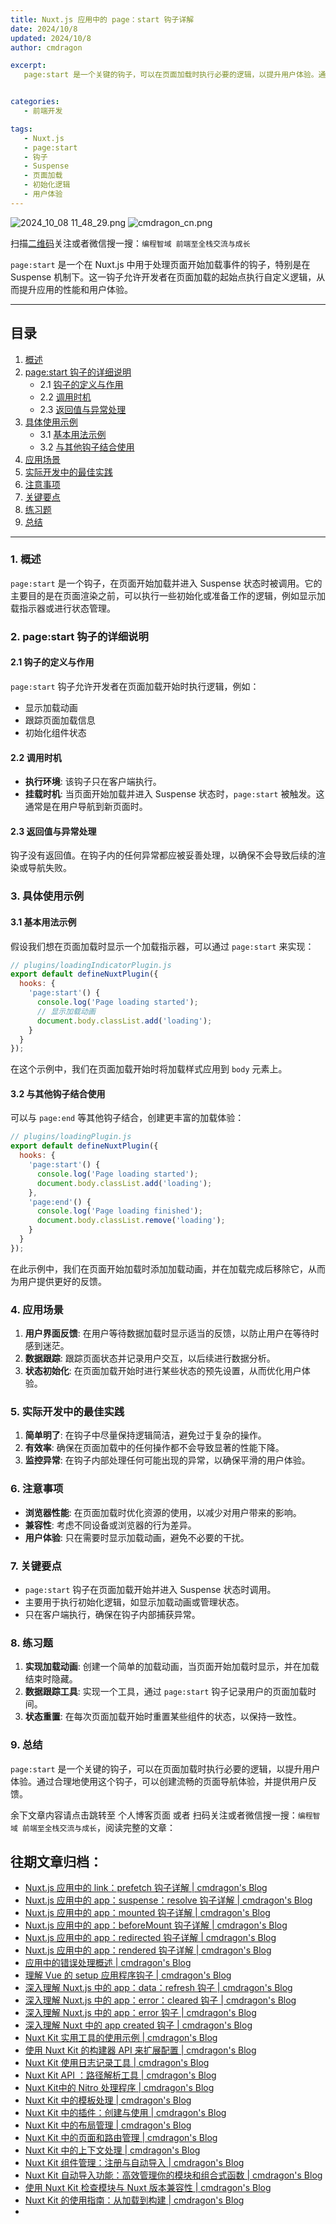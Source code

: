 ```yaml
---
title: Nuxt.js 应用中的 page：start 钩子详解
date: 2024/10/8
updated: 2024/10/8
author: cmdragon

excerpt:
   page:start 是一个关键的钩子，可以在页面加载时执行必要的逻辑，以提升用户体验。通过合理地使用这个钩子，可以创建流畅的页面导航体验，并提供用户反馈。


categories:
   - 前端开发

tags:
   - Nuxt.js
   - page:start
   - 钩子
   - Suspense
   - 页面加载
   - 初始化逻辑
   - 用户体验
---
```


<img src="https://static.cmdragon.cn/blog/images/2024_10_08 11_48_29.png@blog" title="2024_10_08 11_48_29.png" alt="2024_10_08 11_48_29.png"/>

<img src="https://static.cmdragon.cn/blog/images/cmdragon_cn.png" title="cmdragon_cn.png" alt="cmdragon_cn.png"/>


扫描[二维码](https://static.cmdragon.cn/blog/images/cmdragon_cn.png)关注或者微信搜一搜：`编程智域 前端至全栈交流与成长`

`page:start` 是一个在 Nuxt.js 中用于处理页面开始加载事件的钩子，特别是在 Suspense 机制下。这一钩子允许开发者在页面加载的起始点执行自定义逻辑，从而提升应用的性能和用户体验。

---

## 目录

1. [概述](#1-概述)
2. [page:start 钩子的详细说明](#2-pagestart-钩子的详细说明)
   - 2.1 [钩子的定义与作用](#21-钩子的定义与作用)
   - 2.2 [调用时机](#22-调用时机)
   - 2.3 [返回值与异常处理](#23-返回值与异常处理)
3. [具体使用示例](#3-具体使用示例)
   - 3.1 [基本用法示例](#31-基本用法示例)
   - 3.2 [与其他钩子结合使用](#32-与其他钩子结合使用)
4. [应用场景](#4-应用场景)
5. [实际开发中的最佳实践](#5-实际开发中的最佳实践)
6. [注意事项](#6-注意事项)
7. [关键要点](#7-关键要点)
8. [练习题](#8-练习题)
9. [总结](#9-总结)

---

### 1. 概述

`page:start` 是一个钩子，在页面开始加载并进入 Suspense 状态时被调用。它的主要目的是在页面渲染之前，可以执行一些初始化或准备工作的逻辑，例如显示加载指示器或进行状态管理。

### 2. page:start 钩子的详细说明

#### 2.1 钩子的定义与作用

`page:start` 钩子允许开发者在页面加载开始时执行逻辑，例如：

- 显示加载动画
- 跟踪页面加载信息
- 初始化组件状态

#### 2.2 调用时机

- **执行环境**: 该钩子只在客户端执行。
- **挂载时机**: 当页面开始加载并进入 Suspense 状态时，`page:start` 被触发。这通常是在用户导航到新页面时。

#### 2.3 返回值与异常处理

钩子没有返回值。在钩子内的任何异常都应被妥善处理，以确保不会导致后续的渲染或导航失败。

### 3. 具体使用示例

#### 3.1 基本用法示例

假设我们想在页面加载时显示一个加载指示器，可以通过 `page:start` 来实现：

```javascript
// plugins/loadingIndicatorPlugin.js
export default defineNuxtPlugin({
  hooks: {
    'page:start'() {
      console.log('Page loading started');
      // 显示加载动画
      document.body.classList.add('loading');
    }
  }
});
```

在这个示例中，我们在页面加载开始时将加载样式应用到 `body` 元素上。

#### 3.2 与其他钩子结合使用

可以与 `page:end` 等其他钩子结合，创建更丰富的加载体验：

```javascript
// plugins/loadingPlugin.js
export default defineNuxtPlugin({
  hooks: {
    'page:start'() {
      console.log('Page loading started');
      document.body.classList.add('loading');
    },
    'page:end'() {
      console.log('Page loading finished');
      document.body.classList.remove('loading');
    }
  }
});
```

在此示例中，我们在页面开始加载时添加加载动画，并在加载完成后移除它，从而为用户提供更好的反馈。

### 4. 应用场景

1. **用户界面反馈**: 在用户等待数据加载时显示适当的反馈，以防止用户在等待时感到迷茫。
2. **数据跟踪**: 跟踪页面状态并记录用户交互，以后续进行数据分析。
3. **状态初始化**: 在页面加载开始时进行某些状态的预先设置，从而优化用户体验。

### 5. 实际开发中的最佳实践

1. **简单明了**: 在钩子中尽量保持逻辑简洁，避免过于复杂的操作。
2. **有效率**: 确保在页面加载中的任何操作都不会导致显著的性能下降。
3. **监控异常**: 在钩子内部处理任何可能出现的异常，以确保平滑的用户体验。

### 6. 注意事项

- **浏览器性能**: 在页面加载时优化资源的使用，以减少对用户带来的影响。
- **兼容性**: 考虑不同设备或浏览器的行为差异。
- **用户体验**: 只在需要时显示加载动画，避免不必要的干扰。

### 7. 关键要点

- `page:start` 钩子在页面加载开始并进入 Suspense 状态时调用。
- 主要用于执行初始化逻辑，如显示加载动画或管理状态。
- 只在客户端执行，确保在钩子内部捕获异常。

### 8. 练习题

1. **实现加载动画**: 创建一个简单的加载动画，当页面开始加载时显示，并在加载结束时隐藏。
2. **数据跟踪工具**: 实现一个工具，通过 `page:start` 钩子记录用户的页面加载时间。
3. **状态重置**: 在每次页面加载开始时重置某些组件的状态，以保持一致性。

### 9. 总结

`page:start` 是一个关键的钩子，可以在页面加载时执行必要的逻辑，以提升用户体验。通过合理地使用这个钩子，可以创建流畅的页面导航体验，并提供用户反馈。

余下文章内容请点击跳转至 个人博客页面 或者 扫码关注或者微信搜一搜：`编程智域 前端至全栈交流与成长`，阅读完整的文章：

## 往期文章归档：

- [Nuxt.js 应用中的 link：prefetch 钩子详解 | cmdragon's Blog](https://blog.cmdragon.cn/posts/3821d8f8b93e/)
- [Nuxt.js 应用中的 app：suspense：resolve 钩子详解 | cmdragon's Blog](https://blog.cmdragon.cn/posts/aca9f9d7692b/)
- [Nuxt.js 应用中的 app：mounted 钩子详解 | cmdragon's Blog](https://blog.cmdragon.cn/posts/a07f12bddf8c/)
- [Nuxt.js 应用中的 app：beforeMount 钩子详解 | cmdragon's Blog](https://blog.cmdragon.cn/posts/bbdca1e3d9a5/)
- [Nuxt.js 应用中的 app：redirected 钩子详解 | cmdragon's Blog](https://blog.cmdragon.cn/posts/c83b294c7a07/)
- [Nuxt.js 应用中的 app：rendered 钩子详解 | cmdragon's Blog](https://blog.cmdragon.cn/posts/26479872ffdc/)
- [应用中的错误处理概述 | cmdragon's Blog](https://blog.cmdragon.cn/posts/5c9b317a962a/)
- [理解 Vue 的 setup 应用程序钩子 | cmdragon's Blog](https://blog.cmdragon.cn/posts/405db1302a23/)
- [深入理解 Nuxt.js 中的 app：data：refresh 钩子 | cmdragon's Blog](https://blog.cmdragon.cn/posts/6f0c4f34bc45/)
- [深入理解 Nuxt.js 中的 app：error：cleared 钩子 | cmdragon's Blog](https://blog.cmdragon.cn/posts/732d62232fb8/)
- [深入理解 Nuxt.js 中的 app：error 钩子 | cmdragon's Blog](https://blog.cmdragon.cn/posts/cb83a085e7a4/)
- [深入理解 Nuxt 中的 app created 钩子 | cmdragon's Blog](https://blog.cmdragon.cn/posts/188ad06ef45a/)
- [Nuxt Kit 实用工具的使用示例 | cmdragon's Blog](https://blog.cmdragon.cn/posts/a66da411afd2/)
- [使用 Nuxt Kit 的构建器 API 来扩展配置 | cmdragon's Blog](https://blog.cmdragon.cn/posts/f6e87c3cf111/)
- [Nuxt Kit 使用日志记录工具 | cmdragon's Blog](https://blog.cmdragon.cn/posts/37ad5a680e7d/)
- [Nuxt Kit API ：路径解析工具 | cmdragon's Blog](https://blog.cmdragon.cn/posts/441492dbf6ae/)
- [Nuxt Kit中的 Nitro 处理程序 | cmdragon's Blog](https://blog.cmdragon.cn/posts/2bd1fe409aca/)
- [Nuxt Kit 中的模板处理 | cmdragon's Blog](https://blog.cmdragon.cn/posts/4cf144d7b562/)
- [Nuxt Kit 中的插件：创建与使用 | cmdragon's Blog](https://blog.cmdragon.cn/posts/080baafc9cf0/)
- [Nuxt Kit 中的布局管理 | cmdragon's Blog](https://blog.cmdragon.cn/posts/1c99e3fc4fb0/)
- [Nuxt Kit 中的页面和路由管理 | cmdragon's Blog](https://blog.cmdragon.cn/posts/85c68e006ffc/)
- [Nuxt Kit 中的上下文处理 | cmdragon's Blog](https://blog.cmdragon.cn/posts/83b074b7a330/)
- [Nuxt Kit 组件管理：注册与自动导入 | cmdragon's Blog](https://blog.cmdragon.cn/posts/1097e357ea9a/)
- [Nuxt Kit 自动导入功能：高效管理你的模块和组合式函数 | cmdragon's Blog](https://blog.cmdragon.cn/posts/54548c5422db/)
- [使用 Nuxt Kit 检查模块与 Nuxt 版本兼容性 | cmdragon's Blog](https://blog.cmdragon.cn/posts/7739f2e3f502/)
- [Nuxt Kit 的使用指南：从加载到构建 | cmdragon's Blog](https://blog.cmdragon.cn/posts/89214487bbdc/)
-

